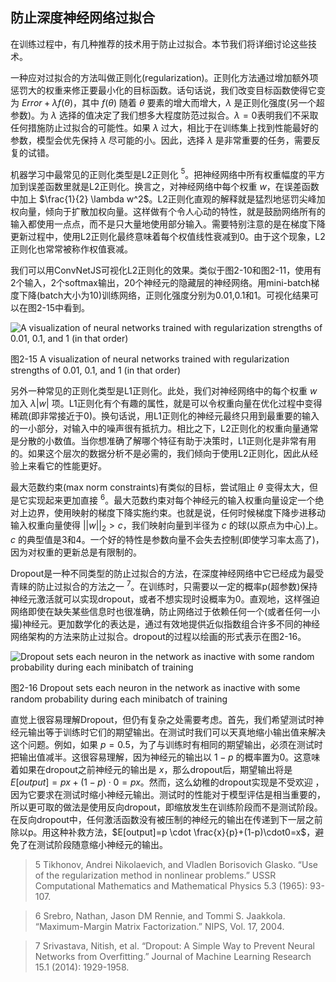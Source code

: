 ## 防止深度神经网络过拟合
在训练过程中，有几种推荐的技术用于防止过拟合。本节我们将详细讨论这些技术。

一种应对过拟合的方法叫做正则化(regularization)。正则化方法通过增加额外项惩罚大的权重来修正要最小化的目标函数。话句话说，我们改变目标函数使得它变为 $Error +
\lambda f(\theta)$，其中 $f(\theta)$ 随着 $\theta$ 要素的增大而增大，$\lambda$ 是正则化强度(另一个超参数)。为 $\lambda$ 选择的值决定了我们想多大程度防范过拟合。$\lambda=0$表明我们不采取任何措施防止过拟合的可能性。如果 $\lambda$ 过大，相比于在训练集上找到性能最好的参数，模型会优先保持 $\lambda$ 尽可能的小。因此，选择 $\lambda$ 是非常重要的任务，需要反复的试错。

机器学习中最常见的正则化类型是L2正则化 $^5$。把神经网络中所有权重幅度的平方加到误差函数里就是L2正则化。换言之，对神经网络中每个权重 $w$，在误差函数中加上 $\frac{1}{2} \lambda w^2$。L2正则化直观的解释就是猛烈地惩罚尖峰加权向量，倾向于扩散加权向量。这样做有个令人心动的特性，就是鼓励网络所有的输入都使用一点点，而不是只大量地使用部分输入。需要特别注意的是在梯度下降更新过程中，使用L2正则化最终意味着每个权值线性衰减到0。由于这个现象，L2正则化也常常被称作权值衰减。

我们可以用ConvNetJS可视化L2正则化的效果。类似于图2-10和图2-11，使用有2个输入，2个softmax输出，20个神经元的隐藏层的神经网络。用mini-batch梯度下降(batch大小为10)训练网络，正则化强度分别为0.01,0.1和1。可视化结果可以在图2-15中看到。

![A visualization of neural networks trained with regularization strengths of 0.01, 0.1, and 1 (in that order)](https://github.com/lucasbyAI/Fundamental_of_Deep_Learning_ZH/blob/master/images_folder/Fig2-15.png?raw=true)

图2-15 A visualization of neural networks trained with regularization strengths of
0.01, 0.1, and 1 (in that order)

另外一种常见的正则化类型是L1正则化。此处，我们对神经网络中的每个权重 $w$ 加入 $\lambda |w|$ 项。L1正则化有个有趣的属性，就是可以令权重向量在优化过程中变得稀疏(即非常接近于0)。换句话说，用L1正则化的神经元最终只用到最重要的输入的一小部分，对输入中的噪声很有抵抗力。相比之下，L2正则化的权重向量通常是分散的小数值。当你想准确了解哪个特征有助于决策时，L1正则化是非常有用的。如果这个层次的数据分析不是必需的，我们倾向于使用L2正则化，因此从经验上来看它的性能更好。

最大范数约束(max norm constraints)有类似的目标，尝试阻止 $\theta$ 变得太大，但是它实现起来更加直接 $^6$。最大范数约束对每个神经元的输入权重向量设定一个绝对上边界，使用映射的梯度下降实施约束。也就是说，任何时候梯度下降步进移动输入权重向量使得 ${||w||}_2 > c$，我们映射向量到半径为 $c$ 的球(以原点为中心)上。$c$ 的典型值是3和4。一个好的特性是参数向量不会失去控制(即使学习率太高了)，因为对权重的更新总是有限制的。

Dropout是一种不同类型的防止过拟合的方法，在深度神经网络中它已经成为最受青睐的防止过拟合的方法之一 $^7$。在训练时，只需要以一定的概率p(超参数)保持神经元激活就可以实现dropout，或者不想实现时设概率为0。直观地，这样强迫网络即使在缺失某些信息时也很准确，防止网络过于依赖任何一个(或者任何一小撮)神经元。更加数学化的表达是，通过有效地提供近似指数组合许多不同的神经网络架构的方法来防止过拟合。dropout的过程以绘画的形式表示在图2-16。

![Dropout sets each neuron in the network as inactive with some random probability during each minibatch of training](https://github.com/lucasbyAI/Fundamental_of_Deep_Learning_ZH/blob/master/images_folder/Fig2-16.png?raw=true)

图2-16 Dropout sets each neuron in the network as inactive with some random probability during each minibatch of training

直觉上很容易理解Dropout，但仍有复杂之处需要考虑。首先，我们希望测试时神经元输出等于训练时它们的期望输出。在测试时我们可以天真地缩小输出值来解决这个问题。例如，如果 $p=0.5$，为了与训练时有相同的期望输出，必须在测试时把输出值减半。这很容易理解，因为神经元的输出以 $1-p$ 的概率置为0。这意味着如果在dropout之前神经元的输出是 $x$，那么dropout后，期望输出将是 $E[output]=px+(1-p)\cdot0=px$。然而，这么幼稚的dropout实现是不受欢迎 ，因为它要求在测试时缩小神经元输出。测试时的性能对于模型评估是相当重要的，所以更可取的做法是使用反向dropout，即缩放发生在训练阶段而不是测试阶段。在反向dropout中，任何激活函数没有被压制的神经元的输出在传递到下一层之前除以p。用这种补救方法，$E[output]=p \cdot \frac{x}{p}+(1-p)\cdot0=x$，避免了在测试阶段随意缩小神经元的输出。

> 5 Tikhonov, Andrei Nikolaevich, and Vladlen Borisovich Glasko. “Use of the regularization method in nonlinear problems.” USSR Computational Mathematics and Mathematical Physics 5.3 (1965): 93-107.

> 6 Srebro, Nathan, Jason DM Rennie, and Tommi S. Jaakkola. “Maximum-Margin Matrix Factorization.” NIPS,
Vol. 17, 2004.

> 7 Srivastava, Nitish, et al. “Dropout: A Simple Way to Prevent Neural Networks from Overfitting.” Journal of Machine Learning Research 15.1 (2014): 1929-1958.
